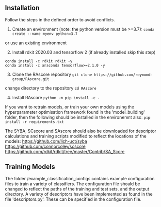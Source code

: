 ## Installation 

Follow the steps in the defined order to avoid conflicts.

1. Create an environment (note: the python version must be >=3.7):
`conda create --name myenv python=3.7`

or use an existing environment 

2. Install rdkit 2020.03 and tensorflow 2 (if already installed skip this step)
```
conda install -c rdkit rdkit -y
conda install -c anaconda tensorflow>=2.1.0 -y
```

3. Clone the RAscore repository 
`git clone https://github.com/reymond-group/RAscore.git`

change directory to the repository
`cd RAscore`

4. Install RAscore
`python -m pip install -e .`

If you want to retrain models, or train your own models using the hyperparameter optimisation framework found in the 'model_building' folder, then the following should be installed in the environemnt also:
`pip install -r requirements.txt`

The SYBA, SCscore and SAscore should also be downloaded for descriptor calculations and training scripts modified to reflect the locations of the models:
https://github.com/lich-uct/syba
https://github.com/connorcoley/scscore
https://github.com/rdkit/rdkit/tree/master/Contrib/SA_Score

## Training Models

The folder /example_classification_configs contains example configuration files to train a variety of classifiers. The configuration file should be changed to reflect the paths of the training and test sets, and the output directory. A variety of descriptors have been implemented as found in the file 'descriptors.py'. These can be specified in the configuration file.
